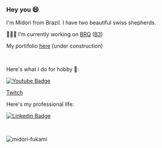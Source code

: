 ### Hey you 😄

I'm Midori from Brazil.
I have two beautiful swiss shepherds.

👩🏻‍💻 I’m currently working on [BRQ](http://www.brq.com/) ([B3](http://www.b3.com.br/pt_br/))

My portifolio [here](https://midori-fukami.github.io) (under construction)

<br/>

Here's what I do for hobby 👾:

[![Youtube Badge](https://img.shields.io/badge/-Youtube-FF0000?style=flat-square&labelColor=FF0000&logo=youtube&logoColor=white&link=https://www.youtube.com/Midorifukami)](https://www.youtube.com/Midorifukami)

[Twitch](https://www.twitch.tv/midorifukami)
<br/>

Here's my professional life:

[![Linkedin Badge](https://img.shields.io/badge/-LinkedIn-blue?style=flat-square&logo=Linkedin&logoColor=white&link=https://www.linkedin.com/in/midorifukami/)](https://www.linkedin.com/in/midorifukami/)


<br/>

<p><img align="left" src="https://github-readme-stats.vercel.app/api/top-langs?username=midori-fukami&show_icons=true&locale=en&layout=compact" alt="midori-fukami" /></p>

<!--
**midori-fukami/midori-fukami** is a ✨ _special_ ✨ repository because its `README.md` (this file) appears on your GitHub profile.

Here are some ideas to get you started:

- 🔭 I’m currently working on ...
- 🌱 I’m currently learning ...
- 👯 I’m looking to collaborate on ...
- 🤔 I’m looking for help with ...
- 💬 Ask me about ...
- 📫 How to reach me: ...
- 😄 Pronouns: ...
- ⚡ Fun fact: ...
-->
